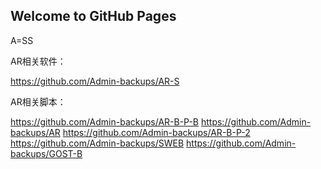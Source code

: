 ## Welcome to GitHub Pages
A=SS

AR相关软件：


https://github.com/Admin-backups/AR-S



AR相关脚本：


https://github.com/Admin-backups/AR-B-P-B
https://github.com/Admin-backups/AR
https://github.com/Admin-backups/AR-B-P-2
https://github.com/Admin-backups/SWEB
https://github.com/Admin-backups/GOST-B
